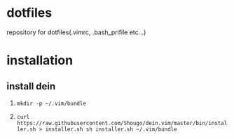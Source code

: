 # dotfiles
repository for dotfiles(.vimrc, .bash_prifile etc...)

# installation
## install dein
1. `mkdir -p ~/.vim/bundle`
        
2. `curl https://raw.githubusercontent.com/Shougo/dein.vim/master/bin/installer.sh > installer.sh sh installer.sh ~/.vim/bundle`
 
